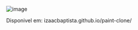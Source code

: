 ![image](https://github.com/IzaacBaptista/paint-clone/assets/22525862/7cd3f498-de95-4502-87d4-3ffea36bb0c8)


Disponivel em: izaacbaptista.github.io/paint-clone/
